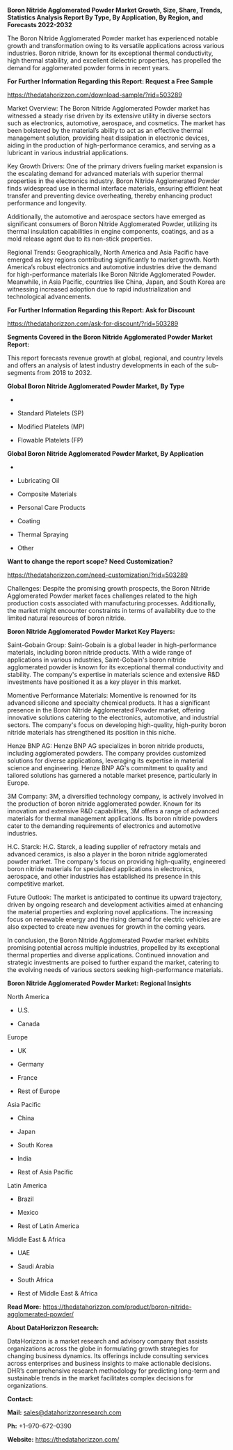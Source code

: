 **Boron Nitride Agglomerated Powder Market Growth, Size, Share, Trends,
Statistics Analysis Report By Type, By Application, By Region, and
Forecasts 2022-2032**

The Boron Nitride Agglomerated Powder market has experienced notable
growth and transformation owing to its versatile applications across
various industries. Boron nitride, known for its exceptional thermal
conductivity, high thermal stability, and excellent dielectric
properties, has propelled the demand for agglomerated powder forms in
recent years.

**For Further Information Regarding this Report: Request a Free Sample**

<https://thedatahorizzon.com/download-sample/?rid=503289>

Market Overview: The Boron Nitride Agglomerated Powder market has
witnessed a steady rise driven by its extensive utility in diverse
sectors such as electronics, automotive, aerospace, and cosmetics. The
market has been bolstered by the material’s ability to act as an
effective thermal management solution, providing heat dissipation in
electronic devices, aiding in the production of high-performance
ceramics, and serving as a lubricant in various industrial applications.

Key Growth Drivers: One of the primary drivers fueling market expansion
is the escalating demand for advanced materials with superior thermal
properties in the electronics industry. Boron Nitride Agglomerated
Powder finds widespread use in thermal interface materials, ensuring
efficient heat transfer and preventing device overheating, thereby
enhancing product performance and longevity.

Additionally, the automotive and aerospace sectors have emerged as
significant consumers of Boron Nitride Agglomerated Powder, utilizing
its thermal insulation capabilities in engine components, coatings, and
as a mold release agent due to its non-stick properties.

Regional Trends: Geographically, North America and Asia Pacific have
emerged as key regions contributing significantly to market growth.
North America’s robust electronics and automotive industries drive the
demand for high-performance materials like Boron Nitride Agglomerated
Powder. Meanwhile, in Asia Pacific, countries like China, Japan, and
South Korea are witnessing increased adoption due to rapid
industrialization and technological advancements.

**For Further Information Regarding this Report: Ask for Discount**

<https://thedatahorizzon.com/ask-for-discount/?rid=503289>

**Segments Covered in the Boron Nitride Agglomerated Powder Market
Report:**

This report forecasts revenue growth at global, regional, and country
levels and offers an analysis of latest industry developments in each of
the sub-segments from 2018 to 2032.

**Global Boron Nitride Agglomerated Powder Market, By Type**

-   

-   Standard Platelets (SP)

-   Modified Platelets (MP)

-   Flowable Platelets (FP)

**Global Boron Nitride Agglomerated Powder Market, By Application**

-   

-   Lubricating Oil

-   Composite Materials

-   Personal Care Products

-   Coating

-   Thermal Spraying

-   Other

**Want to change the report scope? Need Customization?**

<https://thedatahorizzon.com/need-customization/?rid=503289>

Challenges: Despite the promising growth prospects, the Boron Nitride
Agglomerated Powder market faces challenges related to the high
production costs associated with manufacturing processes. Additionally,
the market might encounter constraints in terms of availability due to
the limited natural resources of boron nitride.

**Boron Nitride Agglomerated Powder Market Key Players:**

Saint-Gobain Group: Saint-Gobain is a global leader in high-performance
materials, including boron nitride products. With a wide range of
applications in various industries, Saint-Gobain's boron nitride
agglomerated powder is known for its exceptional thermal conductivity
and stability. The company's expertise in materials science and
extensive R&D investments have positioned it as a key player in this
market.

Momentive Performance Materials: Momentive is renowned for its advanced
silicone and specialty chemical products. It has a significant presence
in the Boron Nitride Agglomerated Powder market, offering innovative
solutions catering to the electronics, automotive, and industrial
sectors. The company's focus on developing high-quality, high-purity
boron nitride materials has strengthened its position in this niche.

Henze BNP AG: Henze BNP AG specializes in boron nitride products,
including agglomerated powders. The company provides customized
solutions for diverse applications, leveraging its expertise in material
science and engineering. Henze BNP AG's commitment to quality and
tailored solutions has garnered a notable market presence, particularly
in Europe.

3M Company: 3M, a diversified technology company, is actively involved
in the production of boron nitride agglomerated powder. Known for its
innovation and extensive R&D capabilities, 3M offers a range of advanced
materials for thermal management applications. Its boron nitride powders
cater to the demanding requirements of electronics and automotive
industries.

H.C. Starck: H.C. Starck, a leading supplier of refractory metals and
advanced ceramics, is also a player in the boron nitride agglomerated
powder market. The company's focus on providing high-quality, engineered
boron nitride materials for specialized applications in electronics,
aerospace, and other industries has established its presence in this
competitive market.

Future Outlook: The market is anticipated to continue its upward
trajectory, driven by ongoing research and development activities aimed
at enhancing the material properties and exploring novel applications.
The increasing focus on renewable energy and the rising demand for
electric vehicles are also expected to create new avenues for growth in
the coming years.

In conclusion, the Boron Nitride Agglomerated Powder market exhibits
promising potential across multiple industries, propelled by its
exceptional thermal properties and diverse applications. Continued
innovation and strategic investments are poised to further expand the
market, catering to the evolving needs of various sectors seeking
high-performance materials.

**Boron Nitride Agglomerated Powder Market: Regional Insights**

North America

-   U.S.

-   Canada

Europe

-   UK

-   Germany

-   France

-   Rest of Europe

Asia Pacific

-   China

-   Japan

-   South Korea

-   India

-   Rest of Asia Pacific

Latin America

-   Brazil

-   Mexico

-   Rest of Latin America

Middle East & Africa

-   UAE

-   Saudi Arabia

-   South Africa

-   Rest of Middle East & Africa

**Read More:**
<https://thedatahorizzon.com/product/boron-nitride-agglomerated-powder/>

**About DataHorizzon Research:**

DataHorizzon is a market research and advisory company that assists
organizations across the globe in formulating growth strategies for
changing business dynamics. Its offerings include consulting services
across enterprises and business insights to make actionable decisions.
DHR’s comprehensive research methodology for predicting long-term and
sustainable trends in the market facilitates complex decisions for
organizations.

**Contact:**

**Mail:** <sales@datahorizzonresearch.com>

**Ph:** +1–970–672–0390

**Website:** <https://thedatahorizzon.com/>
